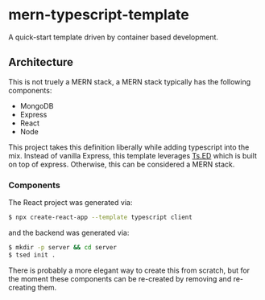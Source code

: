 # mern-typescript-template

A quick-start template driven by container based development.

## Architecture

This is not truely a MERN stack, a MERN stack typically has the following components:
* MongoDB
* Express
* React
* Node

This project takes this definition liberally while adding typescript into the mix. Instead of vanilla Express, this template leverages [Ts.ED](https://tsed.io/) which is built on top of express. Otherwise, this can be considered a MERN stack.

### Components

The React project was generated via:
```bash
$ npx create-react-app --template typescript client
```
 and the backend was generated via:
```bash
$ mkdir -p server && cd server
$ tsed init .
```

There is probably a more elegant way to create this from scratch, but for the moment these components can be re-created by removing and re-creating them.
